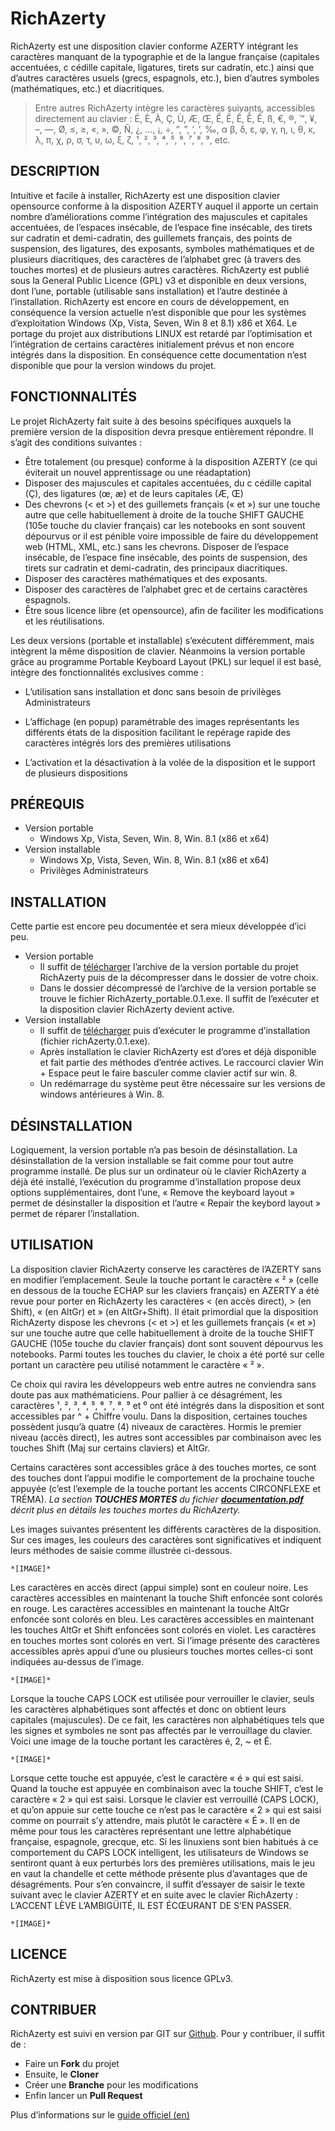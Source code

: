 # RichAzerty
RichAzerty est une disposition clavier conforme AZERTY intégrant les caractères manquant de la typographie et de la langue française (capitales accentuées, c cédille capitale, ligatures, tirets sur cadratin, etc.) ainsi que d’autres caractères usuels (grecs, espagnols, etc.), bien d’autres symboles (mathématiques, etc.) et diacritiques.
>Entre autres RichAzerty intègre les caractères suivants, accessibles directement au clavier :
É, È, À, Ç, Ù, Æ, Œ, Ế, Ề, Ế, Ễ, Ế, ß, €, ®, ™, ¥, –, —, Ø, ≤, ≥, «, », ©, Ñ, ¿, …, ¡, ÷, “, ”, ‘, ’, ‰, α β, δ, ε, φ, γ, η, ι, θ, κ, λ, π, χ, ρ, σ, τ, υ, ω, ξ, ζ, ¹, ², ³, ⁴, ⁵, ⁶, ⁷, ⁸, ⁹, etc.

## DESCRIPTION
Intuitive et facile à installer, RichAzerty est une disposition clavier opensource conforme à la disposition AZERTY auquel il apporte un certain nombre d’améliorations comme l’intégration des majuscules et capitales accentuées, de l’espaces insécable, de l’espace fine insécable, des tirets sur cadratin et demi-cadratin, des guillemets français, des points de suspension, des ligatures, des exposants, symboles mathématiques et de plusieurs diacritiques, des caractères de l’alphabet grec (à travers des touches mortes) et de plusieurs autres caractères. RichAzerty est publié sous la General Public Licence (GPL) v3 et disponible en deux versions, dont l’une, portable (utilisable sans installation) et l’autre destinée à l’installation.
RichAzerty est encore en cours de développement, en conséquence la version actuelle n’est disponible que pour les systèmes d’exploitation Windows (Xp, Vista, Seven, Win 8 et 8.1) x86 et X64.
Le portage du projet aux distributions LINUX est retardé par l’optimisation et l’intégration de certains caractères initialement prévus et non encore intégrés dans la disposition. En conséquence cette documentation n’est disponible que pour la version windows du projet.

## FONCTIONNALITÉS
Le projet RichAzerty fait suite à des besoins spécifiques auxquels la première version de la disposition devra presque entièrement répondre. Il s’agit des conditions suivantes :

* Être totalement (ou presque) conforme à la disposition AZERTY (ce qui éviterait un nouvel apprentissage ou une réadaptation)
* Disposer des majuscules et capitales accentuées, du c cédille capital (Ç), des ligatures (œ, æ) et de leurs capitales (Æ, Œ)
* Des chevrons (< et >) et des guillemets français (« et ») sur une touche autre que celle habituellement à droite de la touche SHIFT GAUCHE (105e touche du clavier français) car les notebooks en sont souvent dépourvus or il est pénible voire impossible de faire du développement web (HTML, XML, etc.) sans les chevrons.
Disposer de l’espace insécable, de l’espace fine insécable, des points de suspension, des tirets sur cadratin et demi-cadratin, des principaux diacritiques.
* Disposer des caractères mathématiques et des exposants.
* Disposer des caractères de l’alphabet grec et de certains caractères espagnols.
* Être sous licence libre (et opensource), afin de faciliter les modifications et les réutilisations.

Les deux versions (portable et installable) s’exécutent différemment, mais intègrent la même disposition de clavier. Néanmoins la version portable grâce au programme Portable Keyboard Layout (PKL) sur lequel il est basé, intègre des fonctionnalités exclusives comme :

* L’utilisation sans installation et donc sans besoin de privilèges Administrateurs
* L’affichage (en popup) paramétrable des images représentants les différents états de la disposition facilitant le repérage rapide des caractères intégrés lors des premières utilisations

* L’activation et la désactivation à la volée de la disposition et le support de plusieurs dispositions

## PRÉREQUIS
* Version portable
  * Windows Xp, Vista, Seven, Win. 8, Win. 8.1 (x86 et x64)
* Version installable
  * Windows Xp, Vista, Seven, Win. 8, Win. 8.1 (x86 et x64)
  * Privilèges Administrateurs

## INSTALLATION
Cette partie est encore peu documentée et sera mieux développée d’ici peu.
* Version portable
  - Il suffit de [télécharger](http://aureleweb.com/p/richazerty/download) l’archive de la version portable du projet RichAzerty puis de la décompresser dans le dossier de votre choix.
  - Dans le dossier décompressé de l’archive de la version portable se trouve le fichier RichAzerty_portable.0.1.exe. Il suffit de l’exécuter et la disposition clavier RichAzerty devient active.
* Version installable
  - Il suffit de [télécharger](http://aureleweb.com/p/richazerty/download) puis d’exécuter le programme d’installation (fichier richAzerty.0.1.exe).
  - Après installation le clavier RichAzerty est d’ores et déjà disponible et fait partie des méthodes d’entrée actives. Le raccourci clavier Win + Espace peut le faire basculer comme clavier actif sur win. 8.
  - Un redémarrage du système peut être nécessaire sur les versions de windows antérieures à Win. 8.

## DÉSINSTALLATION
Logiquement, la version portable n’a pas besoin de désinstallation. La désinstallation de la version installable se fait comme pour tout autre programme installé.
De plus sur un ordinateur où le clavier RichAzerty a déjà été installé, l’exécution du programme d’installation propose deux options supplémentaires, dont l’une, « Remove the keyboard layout » permet de désinstaller la disposition et l’autre « Repair the keybord layout » permet de réparer l’installation.

## UTILISATION
La disposition clavier RichAzerty conserve les caractères de l’AZERTY sans en modifier l’emplacement. Seule la touche portant le caractère « ² » (celle en dessous de la touche ECHAP sur les claviers français) en AZERTY a été revue pour porter en RichAzerty les caractères < (en accès direct), > (en Shift), « (en AltGr) et » (en AltGr+Shift). Il était primordial que la disposition RichAzerty dispose les chevrons (< et >) et les guillemets français (« et ») sur une touche autre que celle habituellement à droite de la touche SHIFT GAUCHE (105e touche du clavier français) dont sont souvent dépourvus les notebooks. Parmi toutes les touches du clavier, le choix a été porté sur celle portant un caractère peu utilisé notamment le caractère « ² ».

Ce choix qui ravira les développeurs web entre autres ne conviendra sans doute pas aux mathématiciens. Pour pallier à ce désagrément, les caractères ¹, ², ³, ⁴, ⁵, ⁶, ⁷, ⁸, ⁹ et ⁰ ont été intégrés dans la disposition et sont accessibles par ^ + Chiffre voulu.
Dans la disposition, certaines touches possèdent jusqu’à quatre (4) niveaux de caractères. Hormis le premier niveau (accès direct), les autres sont accessibles par combinaison avec les touches Shift (Maj sur certains claviers) et AltGr.

Certains caractères sont accessibles grâce à des touches mortes, ce sont des touches dont l’appui modifie le comportement de la prochaine touche appuyée (c’est l’exemple de la touche portant les accents CIRCONFLEXE et TRÉMA). *La section __TOUCHES MORTES__ du fichier [__documentation.pdf__]() décrit plus en détails les touches mortes du RichAzerty.*

Les images suivantes présentent les différents caractères de la disposition. Sur ces images, les couleurs des caractères sont significatives et indiquent leurs méthodes de saisie comme illustrée ci-dessous.

	*[IMAGE]*

Les caractères en accès direct (appui simple) sont en couleur noire. Les caractères accessibles en maintenant la touche Shift enfoncée sont colorés en rouge. Les caractères accessibles en maintenant la touche AltGr enfoncée sont colorés en bleu. Les caractères accessibles en maintenant les touches AltGr et Shift enfoncées sont colorés en violet. Les caractères en touches mortes sont colorés en vert. Si l’image présente des caractères accessibles après appui d’une ou plusieurs touches mortes celles-ci sont indiquées au-dessus de l’image.

	*[IMAGE]*

Lorsque la touche CAPS LOCK est utilisée pour verrouiller le clavier, seuls les caractères alphabétiques sont affectés et donc on obtient leurs capitales (majuscules). De ce fait, les caractères non alphabétiques tels que les signes et symboles ne sont pas affectés par le verrouillage du clavier. Voici une image de la touche portant les caractères é, 2, ~ et É.

	*[IMAGE]*

Lorsque cette touche est appuyée, c’est le caractère « é » qui est saisi. Quand la touche est appuyée en combinaison avec la touche SHIFT, c’est le caractère « 2 » qui est saisi. Lorsque le clavier est verrouillé (CAPS LOCK), et qu’on appuie sur cette touche ce n’est pas le caractère « 2 » qui est saisi comme on pourrait s’y attendre, mais plutôt le caractère « É ». Il en de même pour tous les caractères représentant une lettre alphabétique française, espagnole, grecque, etc.
Si les linuxiens sont bien habitués à ce comportement du CAPS LOCK  intelligent, les utilisateurs de Windows se sentiront quant à eux perturbés lors des premières utilisations, mais le jeu en vaut la chandelle et cette méthode présente plus d’avantages que de désagréments. Pour s’en convaincre, il suffit d’essayer de saisir le texte suivant avec le clavier AZERTY et en suite avec le clavier RichAzerty :
L’ACCENT LÈVE L’AMBIGÜITÉ, IL EST ÉCŒURANT DE S’EN PASSER.

	*[IMAGE]*
    
## LICENCE
RichAzerty est mise à disposition sous licence GPLv3.

## CONTRIBUER
RichAzerty est suivi en version par GIT sur [Github](http://github.com/zedauni/richazerty). Pour y contribuer, il suffit de :
* Faire un **Fork** du projet
* Ensuite, le **Cloner**
* Créer une **Branche** pour les modifications
* Enfin lancer un **Pull Request**

Plus d’informations sur le [guide officiel (en)](http://help.github.com/articles/fork-a-repo)
